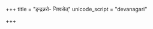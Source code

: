 +++
title = "इन्द्रन्नरो- निश्वसेत्"
unicode_script = "devanagari"

+++
<div class="js_include" url="/vedAH_sAma/paravastu-saama/devaH/indraH/indran-naro-nishvaset/"  newLevelForH1="1" includeTitle="false"> </div>